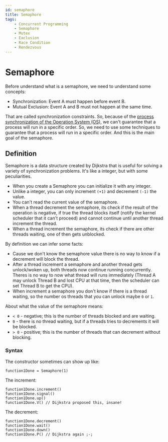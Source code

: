 ```yaml
---
id: semaphore
title: Semaphore
tags:
    - Concurrent Programming
    - Semaphore
    - Mutex
    - Exclusion
    - Race Condition
    - Rendezvous        
---
```


# Semaphore

Before understand what is a semaphore, we need to understand some concepts:

- Synchronization: Event A must happen before event B.
- Mutual Exclusion: Event A and B must not happen at the same time.

That are called synchronization constraints. So, because of the [process synchronization of the Operation System (OS)](https://www.scaler.com/topics/operating-system/process-synchronization-in-os/), we can't guarantee that a process will run in a specific order. So, we need to use some techniques to guarantee that a process will run in a specific order. And this is the main goal of the semaphore.

## Definition

Semaphore is a data structure created by Dijkstra that is useful for solving a variety of synchronization problems. It's like a integer, but with some peculiarities.

- When you create a Semaphore you can initialize it with any integer.
- Unlike a integer, you can only increment `(+1)` and decrement `(-1)` the value.
- You can't read the current value of the semaphore.
- When a thread decrement the semaphore, its check if the result of the operation is negative, if true the thread blocks itself (notify the kernel scheduler that it can't proceed) and cannot continue until another thread increment the thread.
- When a thread increment the semaphore, its check if there are other threads waiting, one of then gets unblocked.

By definition we can infer some facts:

- Cause we don't know the semaphore value there is no way to know if a decrement will block the thread.
- After a thread increment a semaphore and another thread gets unlock/woken up, both threads now continue running concurrently. Theres is no way to now what thread will runs immediately (Thread A may unlock Thread B and lost CPU at that time, then the scheduler can set Thread B to get the CPU).
- When increment a semaphore you don't know if there is a thread waiting, so the number os threads that you can unlock maybe `0` or `1`.

About what the value of the semaphore means:

- `< 0` - negative; this is the number of threads blocked and are waiting.
- `0` - there is no thread waiting, but if a threads tries to decrements it will be blocked.
- `> 0` - positive; this is the number of threads that can decrement without blocking.

### Syntax

The constructor sometimes can show up like:

```
function1Done = Semaphore(1)
```

The increment:

```
function1Done.increment()
function1Done.signal()
function1Done.up()
function1Done.V() // Dijkstra proposed this, insane!
```

The decrement:

```
function1Done.decrement()
function1Done.wait()
function1Done.down()
function1Done.P() // Dijkstra again ;-; 
```
